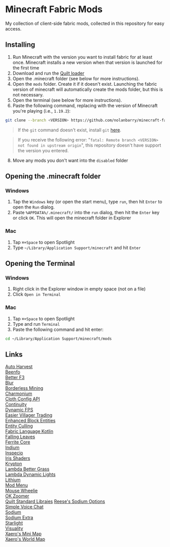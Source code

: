 # Minecraft Fabric Mods
My collection of client-side fabric mods, collected in this repository for easy access.

## Installing
1. Run Minecraft with the version you want to install fabric for at least once. Minecraft installs a new version when that version is launched for the first time
2. Download and run the [Quilt loader](https://quiltmc.org/install/client)
3. Open the .minecraft folder (see below for more instructions).
5. Open the `mods` folder. Create it if it doesn't exist. Launching the fabric version of minecraft will automatically create the mods folder, but this is not necessary.
6. Open the terminal (see below for more instructions).
7. Paste the following command, replacing <VERSION> with the version of Minecraft you're playing (i.e., `1.19.2`):
```bash
git clone --branch <VERSION> https://github.com/nolanbarry/minecraft-fabric-mods.git .
```
> If the `git` command doesn't exist, install `git` [here](https://git-scm.com/download/win).

> If you receive the following error: "`fatal: Remote branch <VERSION> not found in upstream origin`", this repository doesn't have support the version you entered.
8. Move any mods you don't want into the `disabled` folder

## Opening the .minecraft folder
### Windows
1. Tap the `Windows` key (or open the start menu), type `run`, then hit `Enter` to open the `Run` dialog.
2. Paste `%APPDATA%/.minecraft/` into the `run` dialog, then hit the `Enter` key or click `OK`. This will open the minecraft folder in Explorer
### Mac
1. Tap `⌘+Space` to open Spotlight
2. Type `~/Library/Application Support/minecraft` and hit `Enter`

## Opening the Terminal
### Windows
1. Right click in the Explorer window in empty space (not on a file)
2. Click `Open in Terminal`

### Mac
1. Tap `⌘+Space` to open Spotlight
2. Type and run `Terminal`
3. Paste the following command and hit enter:
```bash
cd ~/Library/Application Support/minecraft/mods
```

## Links
[Auto Harvest](https://www.curseforge.com/minecraft/mc-mods/autoharvest)  
[Beenfo](https://modrinth.com/mod/beenfo)  
[Better F3](https://modrinth.com/mod/betterf3)  
[Blur](https://modrinth.com/mod/blur-fabric)  
[Borderless Mining](https://modrinth.com/mod/borderless-mining)  
[Charmonium](https://modrinth.com/mod/charmonium)  
[Cloth Config API](https://modrinth.com/mod/cloth-config)  
[Continuity](https://modrinth.com/mod/continuity)  
[Dynamic FPS](https://modrinth.com/mod/dynamic-fps)  
[Easier Villager Trading](https://modrinth.com/mod/easiervillagertrading)  
[Enhanced Block Entities](https://modrinth.com/mod/ebe)  
[Entity Culling](https://modrinth.com/mod/entityculling)  
[Fabric Language Kotlin](https://modrinth.com/mod/fabric-language-kotlin)  
[Falling Leaves](https://modrinth.com/mod/fallingleaves)  
[Ferrite Core](https://modrinth.com/mod/ferrite-core)  
[Indium](https://modrinth.com/mod/indium)  
[Inspecio](https://modrinth.com/mod/inspecio)  
[Iris Shaders](https://modrinth.com/mod/iris)  
[Krypton](https://modrinth.com/mod/krypton)  
[Lambda Better Grass](https://modrinth.com/mod/lambdabettergrass)  
[Lambda Dynamic Lights](https://modrinth.com/mod/lambdynamiclights)  
[Lithium](https://modrinth.com/mod/lithium)  
[Mod Menu](https://modrinth.com/mod/modmenu)  
[Mouse Wheelie](https://modrinth.com/mod/mouse-wheelie)  
[OK Zoomer](https://modrinth.com/mod/ok-zoomer)  
[Quilt Standard Libraies](https://modrinth.com/mod/qsl)
[Reese's Sodium Options](https://modrinth.com/mod/reeses-sodium-options)  
[Simple Voice Chat](https://modrinth.com/mod/simple-voice-chat)  
[Sodium](https://modrinth.com/mod/sodium)  
[Sodium Extra](https://modrinth.com/mod/sodium-extra)  
[Starlight](https://modrinth.com/mod/starlight)  
[Visuality](https://modrinth.com/mod/visuality)  
[Xaero's Mini Map](https://www.curseforge.com/minecraft/mc-mods/xaeros-minimap)  
[Xaero's World Map](https://www.curseforge.com/minecraft/mc-mods/xaeros-world-map)
